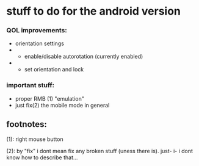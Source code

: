 # stuff to do for the android version

### QOL improvements:

- orientation settings
- - enable/disable autorotation (currently enabled)
- - set orientation and lock


### important stuff:

- proper RMB (1) "emulation"
- just fix(2) the mobile mode in general








## footnotes:

(1): right mouse button

(2): by "fix" i dont mean fix any broken stuff (uness there is).
just- 
i- i dont know how to describe that...
